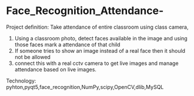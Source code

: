 # Face_Recognition_Attendance-
Project definition: 
Take attendance of entire classroom using class camera,

1. Using a classroom photo, detect faces available in the image and using those faces mark a attendance of that child
2. If someone tries to show an image instead of a real face then it should not be allowed 
3. connect this with a real cctv camera to get live images and manage attendance based on live images.

Technology: pyhton,pyqt5,face_recognition,NumPy,scipy,OpenCV,dlib,MySQL

